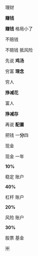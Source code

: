 理财

**赚钱**

**赚钱**
格局小了

不赔钱

不赔钱
抵风险

先说
**鸡汤**

穷富
**理念**

穷人

**挣减花**

富人

**挣减存**

再说
**配置**

把钱
一**分**四

现金

现金
一年

**10%**

稳定
账户

**40%**

杠杆
账户

**20%**

风险
账户

**30%**

股票
基金

🈸
